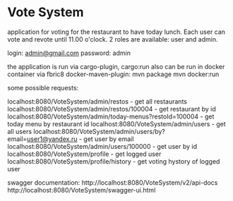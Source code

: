 Vote System 
===============================
application for voting for the restaurant to have today lunch. Each user can vote and revote until 11.00 o'clock.
2 roles are available: user and admin. 

login: admin@gmail.com
password: admin

the application is run via cargo-plugin, cargo:run
also can be run in docker container via fbric8 docker-maven-plugin:
mvn package
mvn docker:run

some possible requests: 

localhost:8080/VoteSystem/admin/restos - get all restaurants
localhost:8080/VoteSystem/admin/restos/100004 - get restaurant by id
localhost:8080/VoteSystem/admin/today-menus?restoId=100004 - get today menu by restaurant id
localhost:8080/VoteSystem/admin/users - get all users
localhost:8080/VoteSystem/admin/users/by?email=user1@yandex.ru - get user by email
localhost:8080/VoteSystem/admin/users/100000 - get user by id
localhost:8080/VoteSystem/profile - get logged user
localhost:8080/VoteSystem/profile/history - get voting hystory of logged user

swagger documentation:
http://localhost:8080/VoteSystem/v2/api-docs
http://localhost:8080/VoteSystem/swagger-ui.html